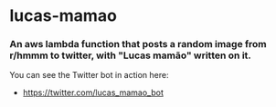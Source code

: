 # lucas-mamao

### An aws lambda function that posts a random image from r/hmmm to twitter, with "Lucas mamão" written on it.

You can see the Twitter bot in action here:
- https://twitter.com/lucas_mamao_bot
